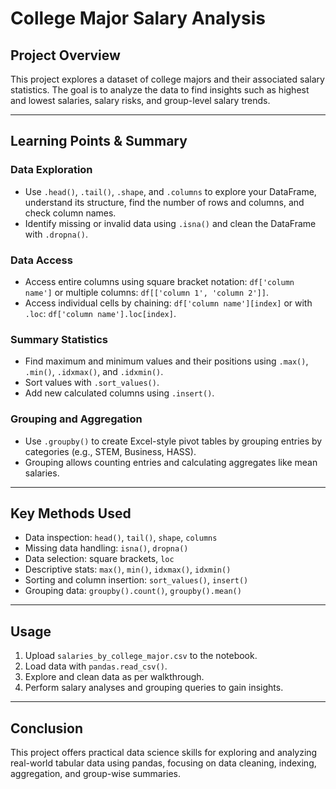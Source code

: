 # College Major Salary Analysis

## Project Overview  
This project explores a dataset of college majors and their associated salary statistics. The goal is to analyze the data to find insights such as highest and lowest salaries, salary risks, and group-level salary trends.

***

## Learning Points & Summary

### Data Exploration  
- Use `.head()`, `.tail()`, `.shape`, and `.columns` to explore your DataFrame, understand its structure, find the number of rows and columns, and check column names.  
- Identify missing or invalid data using `.isna()` and clean the DataFrame with `.dropna()`.

### Data Access  
- Access entire columns using square bracket notation: `df['column name']` or multiple columns: `df[['column 1', 'column 2']]`.  
- Access individual cells by chaining: `df['column name'][index]` or with `.loc`: `df['column name'].loc[index]`.

### Summary Statistics  
- Find maximum and minimum values and their positions using `.max()`, `.min()`, `.idxmax()`, and `.idxmin()`.  
- Sort values with `.sort_values()`.  
- Add new calculated columns using `.insert()`.

### Grouping and Aggregation  
- Use `.groupby()` to create Excel-style pivot tables by grouping entries by categories (e.g., STEM, Business, HASS).  
- Grouping allows counting entries and calculating aggregates like mean salaries.

***

## Key Methods Used  
- Data inspection: `head()`, `tail()`, `shape`, `columns`  
- Missing data handling: `isna()`, `dropna()`  
- Data selection: square brackets, `loc`  
- Descriptive stats: `max()`, `min()`, `idxmax()`, `idxmin()`  
- Sorting and column insertion: `sort_values()`, `insert()`  
- Grouping data: `groupby().count()`, `groupby().mean()`  

***

## Usage  
1. Upload `salaries_by_college_major.csv` to the notebook.  
2. Load data with `pandas.read_csv()`.  
3. Explore and clean data as per walkthrough.  
4. Perform salary analyses and grouping queries to gain insights.

***

## Conclusion  
This project offers practical data science skills for exploring and analyzing real-world tabular data using pandas, focusing on data cleaning, indexing, aggregation, and group-wise summaries.
